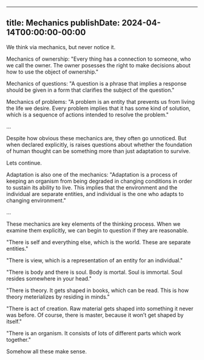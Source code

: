 
---
title: Mechanics
publishDate: 2024-04-14T00:00:00-00:00
---

We think via mechanics, but never notice it.

Mechanics of ownership: "Every thing has a connection to someone, who we call
the owner. The owner posesses the right to make decisions about how to use the
object of ownership."

Mechanics of questions: "A question is a phrase that implies a response should
be given in a form that clarifies the subject of the question."

Mechanics of problems: "A problem is an entity that prevents us from living the
life we desire. Every problem implies that it has some kind of solution, which
is a sequence of actions intended to resolve the problem."

…

Despite how obvious these mechanics are, they often go unnoticed. But when
declared explicitly, is raises questions about whether the foundation of human
thought can be something more than just adaptation to survive.

Lets continue.

Adaptation is also one of the mechanics: "Adaptation is a process of keeping an
organism from being degraded in changing conditions in order to sustain its
ability to live. This implies that the environment and the individual are
separate entities, and individual is the one who adapts to changing environment."

…

These mechanics are key elements of the thinking process. When we examine them
explicitly, we can begin to question if they are reasonable.

"There is self and everything else, which is the world. These are separate
entities."

"There is view, which is a representation of an entity for an individual."

"There is body and there is soul. Body is mortal. Soul is immortal. Soul resides
somewhere in your head."

"There is theory. It gets shaped in books, which can be read. This is how theory
meterializes by residing in minds."

"There is act of creation. Raw material gets shaped into something it never was
before. Of course, there is master, because it won’t get shaped by itself."

"There is an organism. It consists of lots of different parts which work together."

Somehow all these make sense.
